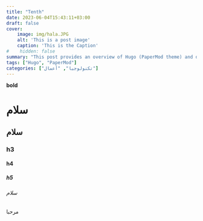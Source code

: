 ```yaml
---
title: "Tenth"
date: 2023-06-04T15:43:11+03:00
draft: false
cover:
    image: img/hala.JPG
    alt: 'This is a post image'
    caption: 'This is the Caption'
#    hidden: false
summary: "This post provides an overview of Hugo (PaperMod theme) and details the steps I took in setting up this website."
tags: ["Hugo", "PaperMod"]
categories: ["تكنولوجيا", "أعمال"]
---
```

**bold**

# سلام

## سلام

### h3

#### h4

##### h5

###### سلام
مرحبا

